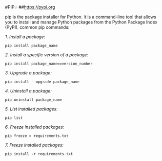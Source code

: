 #PIP💡
##https://pypi.org

pip is the package installer for Python.
It is a command-line tool that allows you to install and manage Python packages from the Python Package Index (PyPI). 
common pip commands:

_1. Install a package:_
````
pip install package_name
````

_2. Install a specific version of a package:_
````
pip install package_name==version_number
````

_3. Upgrade a package:_
````
pip install --upgrade package_name
````


_4. Uninstall a package:_
````
pip uninstall package_name
````

_5. List installed packages:_
````
pip list
````

_6. Freeze installed packages:_
````
pip freeze > requirements.txt
````

_7. Freeze installed packages:_
````
pip install -r requirements.txt
````

